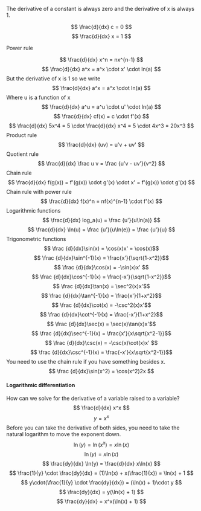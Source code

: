 The derivative of a constant is always zero and the derivative of x is always 1.

$$ \frac{d}{dx} c = 0 $$
$$ \frac{d}{dx} x = 1 $$

Power rule

$$ \frac{d}{dx} x^n = nx^{n-1} $$
$$ \frac{d}{dx} a^x = a^x \cdot x' \cdot ln(a) $$
But the derivative of x is 1 so we write
$$ \frac{d}{dx} a^x = a^x \cdot ln(a) $$
Where u is a function of x
$$ \frac{d}{dx} a^u = a^u \cdot u' \cdot ln(a) $$
$$ \frac{d}{dx} cf(x) = c \cdot f'(x) $$
$$ \frac{d}{dx} 5x^4 = 5 \cdot \frac{d}{dx} x^4 = 5 \cdot 4x^3 = 20x^3 $$
Product rule
$$ \frac{d}{dx} (uv) = u'v + uv' $$
Quotient rule
$$ \frac{d}{dx} \frac u v = \frac {u'v - uv'}{v^2} $$
Chain rule
$$ \frac{d}{dx} f(g(x)) = f'(g(x)) \cdot g'(x) \cdot x' = f'(g(x)) \cdot g'(x) $$
Chain rule with power rule
$$ \frac{d}{dx} f(x)^n = nf(x)^{n-1} \cdot f'(x) $$
Logarithmic functions
$$ \frac{d}{dx} log_a(u) = \frac {u'}{u\ln(a)} $$
$$ \frac{d}{dx} \ln(u) = \frac {u'}{u\ln(e)} = \frac {u'}{u} $$
Trigonometric functions
$$ \frac {d}{dx}\sin(x) = \cos(x)x' = \cos(x)$$
$$ \frac {d}{dx}\sin^{-1}(x) = \frac{x'}{\sqrt{1-x^2}}$$
$$ \frac {d}{dx}\cos(x) = -\sin(x)x' $$
$$ \frac {d}{dx}\cos^{-1}(x) = \frac{-x'}{\sqrt{1-x^2}}$$
$$ \frac {d}{dx}\tan(x) = \sec^2(x)x'$$
$$ \frac {d}{dx}\tan^{-1}(x) = \frac{x'}{1+x^2}$$
$$ \frac {d}{dx}\cot(x) = -\csc^2(x)x'$$
$$ \frac {d}{dx}\cot^{-1}(x) = \frac{-x'}{1+x^2}$$
$$ \frac {d}{dx}\sec(x) = \sec(x)\tan(x)x'$$
$$ \frac {d}{dx}\sec^{-1}(x) = \frac{x'}{x\sqrt{x^2-1}}$$
$$ \frac {d}{dx}\csc(x) = -\csc(x)\cot(x)x' $$
$$ \frac {d}{dx}\csc^{-1}(x) = \frac{-x'}{x\sqrt{x^2-1}}$$
You need to use the chain rule if you have something besides x.
$$ \frac {d}{dx}\sin(x^2) = \cos(x^2)2x $$

#### Logarithmic differentiation
How can we solve for the derivative of a variable raised to a variable?
$$ \frac{d}{dx} x^x $$
$$ y = x^x $$
Before you can take the derivative of both sides, you need to take the natural logarithm to move the exponent down.
$$ \ln(y) = \ln(x^x) = x\ln(x) $$
$$ \ln(y) = x\ln(x) $$
$$ \frac{dy}{dx} \ln(y) = \frac{d}{dx} x\ln(x) $$
$$ \frac{1}{y} \cdot \frac{dy}{dx} = (1)\ln(x) + x(\frac{1}{x}) = \ln(x) + 1 $$
$$ y\cdot(\frac{1}{y} \cdot \frac{dy}{dx}) = (\ln(x) + 1)\cdot y $$
$$ \frac{dy}{dx} = y(\ln(x) + 1) $$
$$ \frac{dy}{dx} = x^x(\ln(x) + 1) $$




